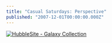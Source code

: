 ```yaml
---
title: "Casual Saturdays: Perspective"
published: "2007-12-01T00:00:00.000Z"
---
```


[![HubbleSite - Galaxy Collection](/images/posts/20071201/galaxy.jpg)](http://hubblesite.org/gallery/album/galaxy_collection/ "HubbleSite - Galaxy Collection")